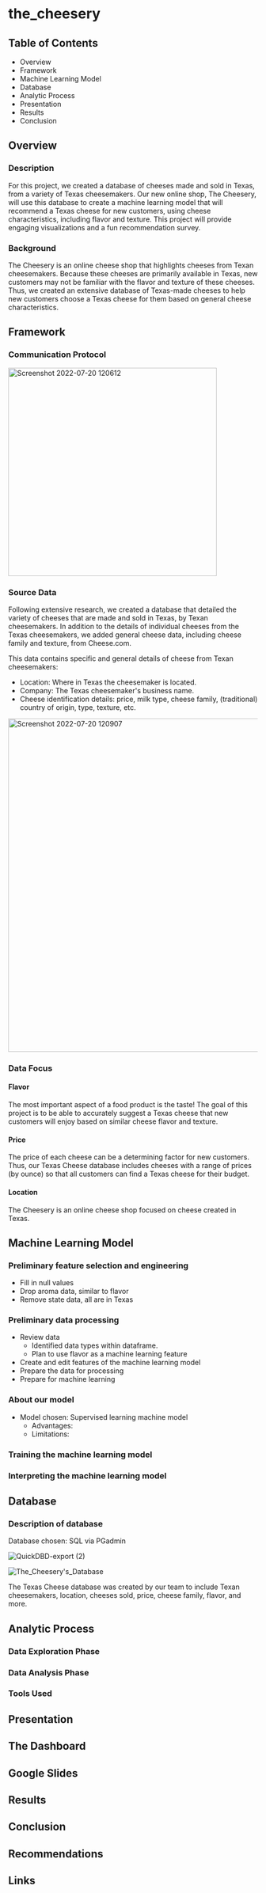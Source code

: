 # the_cheesery

Table of Contents
----
* Overview
* Framework
* Machine Learning Model
* Database
* Analytic Process
* Presentation
* Results
* Conclusion

Overview
----
### Description

For this project, we created a database of cheeses made and sold in Texas, from a variety of Texas cheesemakers. Our new online shop, The Cheesery, will use this database to create a machine learning model that will recommend a Texas cheese for new customers, using cheese characteristics, including flavor and texture. This project will provide engaging visualizations and a fun recommendation survey.

### Background

The Cheesery is an online cheese shop that highlights cheeses from Texan cheesemakers. Because these cheeses are primarily available in Texas, new customers may not be familiar with the flavor and texture of these cheeses. Thus, we created an extensive database of Texas-made cheeses to help new customers choose a Texas cheese for them based on general cheese characteristics. 

Framework
----
### Communication Protocol

<img width="421" alt="Screenshot 2022-07-20 120612" src="https://user-images.githubusercontent.com/79942792/180041510-3b7aa78c-9654-4288-834e-636596b5b1b2.png">

### Source Data

Following extensive research, we created a database that detailed the variety of cheeses that are made and sold in Texas, by Texan cheesemakers. In addition to the details of individual cheeses from the Texas cheesemakers, we added general cheese data, including cheese family and texture, from Cheese.com. 

This data contains specific and general details of cheese from Texan cheesemakers:
* Location: Where in Texas the cheesemaker is located. 
* Company: The Texas cheesemaker's business name.
* Cheese identification details: price, milk type, cheese family, (traditional) country of origin, type, texture, etc.

<img width="674" alt="Screenshot 2022-07-20 120907" src="https://user-images.githubusercontent.com/79942792/180042079-ea880036-3d5a-490d-b32e-59b02a2bce42.png">


### Data Focus

#### Flavor

The most important aspect of a food product is the taste! The goal of this project is to be able to accurately suggest a Texas cheese that new customers will enjoy based on similar cheese flavor and texture. 

#### Price

The price of each cheese can be a determining factor for new customers. Thus, our Texas Cheese database includes cheeses with a range of prices (by ounce) so that all customers can find a Texas cheese for their budget. 

#### Location

The Cheesery is an online cheese shop focused on cheese created in Texas.  

Machine Learning Model
----

### Preliminary feature selection and engineering

* Fill in null values
* Drop aroma data, similar to flavor
* Remove state data, all are in Texas

### Preliminary data processing

* Review data
  * Identified data types within dataframe.
  * Plan to use flavor as a machine learning feature
* Create and edit features of the machine learning model
* Prepare the data for processing
* Prepare for machine learning

### About our model

* Model chosen: Supervised learning machine model
   * Advantages:
   * Limitations:

### Training the machine learning model

### Interpreting the machine learning model

Database
----

### Description of database

Database chosen: SQL via PGadmin

![QuickDBD-export (2)](https://user-images.githubusercontent.com/79942792/180083939-b64c0209-a2c6-4e79-b516-7f75ffcfce59.png)

![The_Cheesery's_Database](https://user-images.githubusercontent.com/79942792/180083945-3652d26e-ed0c-423d-8c0d-8f54115062a9.png)

The Texas Cheese database was created by our team to include Texan cheesemakers, location, cheeses sold, price, cheese family, flavor, and more.

Analytic Process
----

### Data Exploration Phase


### Data Analysis Phase
### Tools Used

Presentation
----

## The Dashboard

## Google Slides



Results
----

Conclusion
----

## Recommendations

## Links
